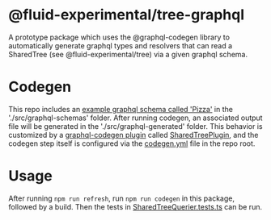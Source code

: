 # @fluid-experimental/tree-graphql

A prototype package which uses the @graphql-codegen library to automatically generate graphql types and resolvers that can read a SharedTree (see @fluid-experimental/tree) via a given graphql schema.

# Codegen

This repo includes an [example graphql schema called 'Pizza'](.\src\graphql-schemas\Pizza.ts) in the './src/graphql-schemas' folder. After running codegen, an associated output file will be generated in the './src/graphql-generated' folder. This behavior is customized by a [graphql-codegen plugin](https://graphql-code-generator.com/docs/custom-codegen/index) called [SharedTreePlugin](.\src\graphql-plugins\SharedTreePlugin.ts), and the codegen step itself is configured via the [codegen.yml](.\codegen.yml) file in the repo root.

# Usage

After running `npm run refresh`, run `npm run codegen` in this package, followed by a build. Then the tests in [SharedTreeQuerier.tests.ts](.\src\test\SharedTreeQuerier.tests.ts) can be run.
